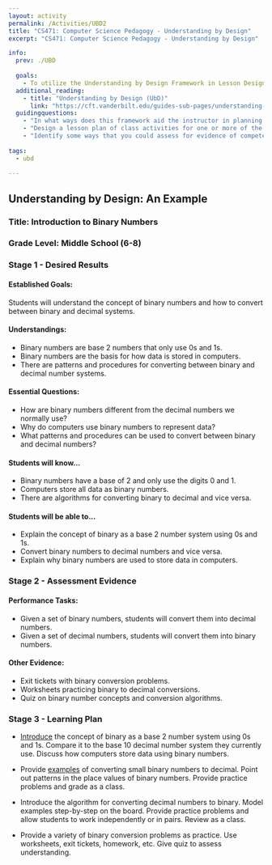 ```yaml
---
layout: activity
permalink: /Activities/UBD2
title: "CS471: Computer Science Pedagogy - Understanding by Design"
excerpt: "CS471: Computer Science Pedagogy - Understanding by Design"

info:
  prev: ./UBD
  
  goals: 
    - To utilize the Understanding by Design Framework in Lesson Design
  additional_reading:
    - title: "Understanding by Design (UbD)"
      link: "https://cft.vanderbilt.edu/guides-sub-pages/understanding-by-design/"
  guidingquestions:
    - "In what ways does this framework aid the instructor in planning their classroom activities?"
    - "Design a lesson plan of class activities for one or more of the activities described in the learning plan."
    - "Identify some ways that you could assess for evidence of competence in the desired goals."
        
tags:
  - ubd
  
---
```


## Understanding by Design: An Example

### Title: Introduction to Binary Numbers

### Grade Level: Middle School (6-8)

### Stage 1 - Desired Results

#### Established Goals:

Students will understand the concept of binary numbers and how to convert between binary and decimal systems.

#### Understandings:

* Binary numbers are base 2 numbers that only use 0s and 1s.
* Binary numbers are the basis for how data is stored in computers.
* There are patterns and procedures for converting between binary and decimal number systems.

#### Essential Questions:

* How are binary numbers different from the decimal numbers we normally use?
* Why do computers use binary numbers to represent data?
* What patterns and procedures can be used to convert between binary and decimal numbers?

#### Students will know...

* Binary numbers have a base of 2 and only use the digits 0 and 1.
* Computers store all data as binary numbers.
* There are algorithms for converting binary to decimal and vice versa.

#### Students will be able to...

* Explain the concept of binary as a base 2 number system using 0s and 1s.
* Convert binary numbers to decimal numbers and vice versa.
* Explain why binary numbers are used to store data in computers.

### Stage 2 - Assessment Evidence

#### Performance Tasks:

* Given a set of binary numbers, students will convert them into decimal numbers.
* Given a set of decimal numbers, students will convert them into binary numbers.

#### Other Evidence:

* Exit tickets with binary conversion problems.
* Worksheets practicing binary to decimal conversions.
* Quiz on binary number concepts and conversion algorithms.

### Stage 3 - Learning Plan

* [Introduce](https://studio.code.org/s/csp1-2022/lessons/4) the concept of binary as a base 2 number system using 0s and 1s. Compare it to the base 10 decimal number system they currently use. Discuss how computers store data using binary numbers.

* Provide [examples](https://docs.google.com/document/d/1ecO5-Vg8eQVVvpjIUX8P0dAVX2Mi1-QW7zfIMFWeqgY/edit) of converting small binary numbers to decimal. Point out patterns in the place values of binary numbers. Provide practice problems and grade as a class.

* Introduce the algorithm for converting decimal numbers to binary. Model examples step-by-step on the board. Provide practice problems and allow students to work independently or in pairs. Review as a class.

* Provide a variety of binary conversion problems as practice. Use worksheets, exit tickets, homework, etc. Give quiz to assess understanding.
